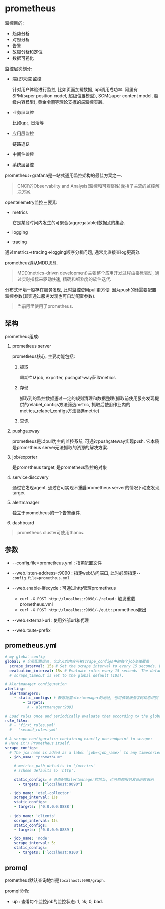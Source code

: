 # prometheus
监控目的:
- 趋势分析
- 对照分析
- 告警
- 故障分析和定位
- 数据可视化

监控层次划分:
- 端(即末端)监控

  针对用户体验进行监控, 比如页面加载数据, api调用成功率. 阿里有SPM(super position model, 超级位置模型), SCM(super content model, 超级内容模型), 黄金令箭等理论支撑的端监控实践.

- 业务层监控

  比如qps, 日活等

- 应用层监控

  链路追踪
- 中间件监控
- 系统层监控

prometheus+grafana是一站式通用监控架构的最佳方案之一.

> CNCF的Observability and Analysis(监控和可观察性)囊括了主流的监控解决方案.

opentelemetry监控三要素:
- metrics

  它是某段时间内发生的可聚合(aggregatable)数据点的集合.
- logging
- tracing

通过metrics->tracing->logging顺序分析问题, 通常比直接查log更高效.

prometheus遵从MDD思想.

> MDD(metrics-driven development)主张整个应用开发过程由指标驱动, 通过实时指标来驱动快速, 精确和细粒度的软件迭代.

分布式环境一般存在服务发现, 此时监控使用pull更方便, 因为push的话需要配置监控参数(其实通过服务发现也可自动配置参数).

> 当前阿里使用了prometheus.

## 架构
prometheus组成:
1. prometheus server

    prometheus核心, 主要功能包括:
    1. 抓取

        周期性从job, exporter, pushgateway获取metrics
    1. 存储

        抓取到的监控数据通过一定的规则清理和数据整理(抓取前使用服务发现提供的relabel_configs方法筛选metric, 抓取后使用作业内的metrics_relabel_configs方法筛选metric)
    1. 查询.
1. pushgateway

    prometheus是以pull为主的监控系统, 可通过pushgateway实现push. 它本质是prometheus server无法抓取的资源的解决方案.
1. job/exporter

    是prometheus target, 是prometheus监控的对象
1. service discovery

    通过它发现agent. 通过它可实现不重启prometheus server的情况下动态发现target
1. alertmanager

    独立于prometheus的一个告警组件.
1. dashboard

> prometheus cluster可使用thanos.

## 参数
- --config.file=prometheus.yml : 指定配置文件
- --web.listen-address=:9090 : 指定web访问端口, 此时必须指定`--config.file=prometheus.yml`
- --web.enable-lifecycle : 可通过http管理prometheus
    
    - `curl -X POST http://localhost:9090/-/reload` : 触发重载prometheus.yml
    - `curl -X POST http://localhost:9090/-/quit` : prometheus退出

- --web.external-url : 使用外部url和代理
- --web.route-prefix 

## prometheus.yml
```yaml
# my global config
global: # 全局配置信息. 它定义的内容可被scrape_configs中的每个job单独覆盖
  scrape_interval: 15s # Set the scrape interval to every 15 seconds. Default is every 1 minute.
  evaluation_interval: 15s # Evaluate rules every 15 seconds. The default is every 1 minute.
  # scrape_timeout is set to the global default (10s).

# Alertmanager configuration
alerting:
  alertmanagers:
    - static_configs: # 静态配置alertmanager的地址, 也可依赖服务发现动态识别
        - targets:
          # - alertmanager:9093

# Load rules once and periodically evaluate them according to the global 'evaluation_interval'.
rule_files:
  # - "first_rules.yml"
  # - "second_rules.yml"

# A scrape configuration containing exactly one endpoint to scrape:
# Here it's Prometheus itself.
scrape_configs:
  # The job name is added as a label `job=<job_name>` to any timeseries scraped from this config.
  - job_name: "prometheus"

    # metrics_path defaults to '/metrics'
    # scheme defaults to 'http'.

    static_configs: # 静态配置alertmanager的地址, 也可依赖服务发现动态识别
      - targets: ["localhost:9090"]

  - job_name: 'otel-collector'
    scrape_interval: 10s
    static_configs:
    - targets: ['0.0.0.0:8888']
  
  - job_name: 'clients'
    scrape_interval: 10s
    static_configs:
    - targets: ['0.0.0.0:8889']

  - job_name: 'node'
    scrape_interval: 5s
    static_configs:
      - targets: ['localhost:9100']
```

## promql
prometheus默认查询地址是`localhost:9090/graph`.

promql命令:
- up : 查看每个监控job的监控状态: 1, ok; 0, bad.